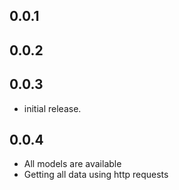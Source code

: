 ## 0.0.1
## 0.0.2
## 0.0.3
* initial release.

## 0.0.4
* All models are available
* Getting all data using http requests
